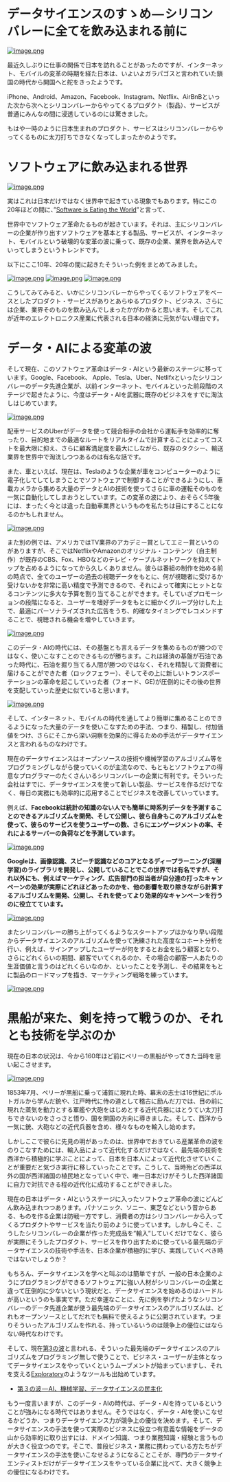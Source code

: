 # データサイエンスのすゝめ — シリコンバレーに全てを飲み込まれる前に



[![image.png](https://camo.qiitausercontent.com/d63e97fe7e592437662bdbced3d3e3ab8455dae8/68747470733a2f2f71696974612d696d6167652d73746f72652e73332e616d617a6f6e6177732e636f6d2f302f3132343937382f32373536323631642d356137372d346539342d623461352d6438663734636366623131362e706e67)](https://camo.qiitausercontent.com/d63e97fe7e592437662bdbced3d3e3ab8455dae8/68747470733a2f2f71696974612d696d6167652d73746f72652e73332e616d617a6f6e6177732e636f6d2f302f3132343937382f32373536323631642d356137372d346539342d623461352d6438663734636366623131362e706e67)





最近久しぶりに仕事の関係で日本を訪れることがあったのですが、インターネット、モバイルの変革の時期を経た日本は、いよいよガラパゴスと言われていた鎖国の時代から開国へと舵をきったようです。

iPhone、Android、Amazon、Facebook、Instagram、Netflix、AirBnBといった次から次へとシリコンバレーからやってくるプロダクト（製品）、サービスが普通にみんなの間に浸透しているのには驚きました。

もはや一時のように日本生まれのプロダクト、サービスはシリコンバレーからやってくるものに太刀打ちできなくなってしまったかのようです。





# ソフトウェアに飲み込まれる世界

[![image.png](https://camo.qiitausercontent.com/a60152a0b64ed693258092fdcbc972217b6abde0/68747470733a2f2f71696974612d696d6167652d73746f72652e73332e616d617a6f6e6177732e636f6d2f302f3132343937382f33316530646634632d663066322d376334662d353736612d3533363333666461316463362e706e67)](https://camo.qiitausercontent.com/a60152a0b64ed693258092fdcbc972217b6abde0/68747470733a2f2f71696974612d696d6167652d73746f72652e73332e616d617a6f6e6177732e636f6d2f302f3132343937382f33316530646634632d663066322d376334662d353736612d3533363333666461316463362e706e67)



実はこれは日本だけではなく世界中で起きている現象でもあります。特にこの20年ほどの間に、”[Software is Eating the World](https://a16z.com/2016/08/20/why-software-is-eating-the-world/)”と言って、

世界中でソフトウェア革命たるものが起きています。それは、主にシリコンバレーの企業が作り出すソフトウェアを基本とする製品、サービスが、インターネット、モバイルという破壊的な変革の波に乗って、既存の企業、業界を飲み込んでいってしまうというトレンドです。

以下にここ10年、20年の間に起きたそういった例をまとめてみました。



[![image.png](https://camo.qiitausercontent.com/e608378e4c33df59ebae6ff961331d0baecbc7e0/68747470733a2f2f71696974612d696d6167652d73746f72652e73332e616d617a6f6e6177732e636f6d2f302f3132343937382f30356562353639312d346532332d346461312d656333312d6562646636353639383566302e706e67)](https://camo.qiitausercontent.com/e608378e4c33df59ebae6ff961331d0baecbc7e0/68747470733a2f2f71696974612d696d6167652d73746f72652e73332e616d617a6f6e6177732e636f6d2f302f3132343937382f30356562353639312d346532332d346461312d656333312d6562646636353639383566302e706e67)
[![image.png](https://camo.qiitausercontent.com/de71a5cf9c91f719bda90ab6a5b7306d74dc4072/68747470733a2f2f71696974612d696d6167652d73746f72652e73332e616d617a6f6e6177732e636f6d2f302f3132343937382f64656138386664362d373861342d376635352d643330312d3434363862373436356233612e706e67)](https://camo.qiitausercontent.com/de71a5cf9c91f719bda90ab6a5b7306d74dc4072/68747470733a2f2f71696974612d696d6167652d73746f72652e73332e616d617a6f6e6177732e636f6d2f302f3132343937382f64656138386664362d373861342d376635352d643330312d3434363862373436356233612e706e67)
[![image.png](https://camo.qiitausercontent.com/0a2fda22cfea65b188d6c5dfa772a0cbb8abc1c3/68747470733a2f2f71696974612d696d6167652d73746f72652e73332e616d617a6f6e6177732e636f6d2f302f3132343937382f62313130316131302d313037662d386265622d643539662d3836313364633365393638312e706e67)](https://camo.qiitausercontent.com/0a2fda22cfea65b188d6c5dfa772a0cbb8abc1c3/68747470733a2f2f71696974612d696d6167652d73746f72652e73332e616d617a6f6e6177732e636f6d2f302f3132343937382f62313130316131302d313037662d386265622d643539662d3836313364633365393638312e706e67)





こうしてみてみると、いかにシリコンバレーからやってくるソフトウェアをベースとしたプロダクト・サービスがありとあらゆるプロダクト、ビジネス、さらには企業、業界そのものを飲み込んでしまったかがわかると思います。そしてこれが近年のエレクトロニクス産業に代表される日本の経済に元気がない理由です。





# データ・AIによる変革の波



そして現在、このソフトウェア革命はデータ・AIという最新のステージに移っています。Google、Facebook、 Apple、Tesla、Uber、Netlifxといったシリコンバレーのデータ先進企業が、以前インターネット、モバイルといった前段階のステージで起きたように、今度はデータ・AIを武器に既存のビジネスをすでに淘汰しはじめています。



[![image.png](https://camo.qiitausercontent.com/d56789f147a649fb1b10d2ce54eb3cf05ba75459/68747470733a2f2f71696974612d696d6167652d73746f72652e73332e616d617a6f6e6177732e636f6d2f302f3132343937382f35386637633734662d623730362d346135382d363531302d6335343233643538616266662e706e67)](https://camo.qiitausercontent.com/d56789f147a649fb1b10d2ce54eb3cf05ba75459/68747470733a2f2f71696974612d696d6167652d73746f72652e73332e616d617a6f6e6177732e636f6d2f302f3132343937382f35386637633734662d623730362d346135382d363531302d6335343233643538616266662e706e67)

配車サービスのUberがデータを使って競合相手の会社から運転手を効率的に奪ったり、目的地までの最適なルートをリアルタイムで計算することによってコストを最大限に抑え、さらに顧客満足度を最大にしながら、既存のタクシー、輸送業界を世界中で淘汰しつつあるのは有名な話です。

また、車といえば、現在は、Teslaのような企業が車をコンピューターのように電子化してしてしまうことでソフトウェアで制御することができるようにし、車載カメラから集める大量のデータとAIの技術を使ってさらに車の運転そのものを一気に自動化してしまおうとしています。この変革の波により、おそらく5年後には、まったく今とは違った自動車業界というものを私たちは目にすることになるのかもしれません。

[![image.png](https://camo.qiitausercontent.com/c24b930a6f67f8c19cca617d5e883322ffc98060/68747470733a2f2f71696974612d696d6167652d73746f72652e73332e616d617a6f6e6177732e636f6d2f302f3132343937382f65306363336536322d303262302d373139322d393636392d3734376533663737336636382e706e67)](https://camo.qiitausercontent.com/c24b930a6f67f8c19cca617d5e883322ffc98060/68747470733a2f2f71696974612d696d6167652d73746f72652e73332e616d617a6f6e6177732e636f6d2f302f3132343937382f65306363336536322d303262302d373139322d393636392d3734376533663737336636382e706e67)



また別の例では、アメリカではTV業界のアカデミー賞としてエミー賞というのがありますが、そこではNetflixやAmazonのオリジナル・コンテンツ（自主制作）が既存のCBS、Fox、HBOなどのテレビ・ケーブルネットワークを抑えてトップを占めるようになってから久しくありません。彼らは番組の制作を始める前の時点で、全てのユーザーの過去の視聴データをもとに、何が視聴者に受けるか受けないかを非常に高い精度で予測できるので、それによって確実にヒットとなるコンテンツに多大な予算を割り当てることができます。そしていざプロモーションの段階になると、ユーザーを嗜好データをもとに細かくグループ分けした上で、最適にパーソナライズされた広告をうち、的確なタイミングでレコメンドすることで、視聴される機会を増やしていきます。



[![image.png](https://camo.qiitausercontent.com/7074607bf9eb9c825f1f43652fa0e94a1902bf36/68747470733a2f2f71696974612d696d6167652d73746f72652e73332e616d617a6f6e6177732e636f6d2f302f3132343937382f34613136323761392d313937332d373431662d623566632d3834303735373039353331392e706e67)](https://camo.qiitausercontent.com/7074607bf9eb9c825f1f43652fa0e94a1902bf36/68747470733a2f2f71696974612d696d6167652d73746f72652e73332e616d617a6f6e6177732e636f6d2f302f3132343937382f34613136323761392d313937332d373431662d623566632d3834303735373039353331392e706e67)



このデータ・AIの時代には、その基盤とも言えるデータを集めるものが勝つのではなく、使いこなすことのできるものが勝ちます。これは経済の基盤が石油であった時代に、石油を掘り当てる人間が勝つのではなく、それを精製して消費者に届けることができた者（ロックフェラー）、そしてその上に新しいトランスポーテーションの革命を起こしていった者（フォード、GE)が圧倒的にその後の世界を支配していった歴史に似ていると思います。



[![image.png](https://camo.qiitausercontent.com/6696b6966517cd61f9e7e3f9e9a7ff594df38d1b/68747470733a2f2f71696974612d696d6167652d73746f72652e73332e616d617a6f6e6177732e636f6d2f302f3132343937382f62346133366134622d666366342d613936642d316635342d3332643863373635396537302e706e67)](https://camo.qiitausercontent.com/6696b6966517cd61f9e7e3f9e9a7ff594df38d1b/68747470733a2f2f71696974612d696d6167652d73746f72652e73332e616d617a6f6e6177732e636f6d2f302f3132343937382f62346133366134622d666366342d613936642d316635342d3332643863373635396537302e706e67)



そして、インターネット、モバイルの時代を通してより簡単に集めることのできるようになった大量のデータを使いこなすための手法、つまり、精製し、付加価値をつけ、さらにそこから深い洞察を効果的に得るための手法がデータサイエンスと言われるものなわけです。

現在のデータサイエンスはオープンソースの技術や機械学習のアルゴリズム等をプログラミングしながら使っていくのが主流なので、もともとソフトウェアの得意なプログラマーのたくさんいるシリコンバレーの企業に有利です。そういった会社はすでに、データサイエンスを使って新しい製品、サービスを作るだけでなく、毎日の実務にも効率的に応用することでビジネスを改善していっています。

例えば、**Facebookは統計の知識のない人でも簡単に時系列データを予測することのできるアルゴリズムを開発、そして公開し、彼ら自身もこのアルゴリズムを使って、彼らのサービスを使うユーザーの数、さらにエンゲージメントの率、それによるサーバーの負荷などを予測しています。**





[![image.png](https://camo.qiitausercontent.com/27aba065e8e843c10c43147eb25190bf0ac39e17/68747470733a2f2f71696974612d696d6167652d73746f72652e73332e616d617a6f6e6177732e636f6d2f302f3132343937382f31393166333832662d303464302d393261352d626265332d3563396163363062616139312e706e67)](https://camo.qiitausercontent.com/27aba065e8e843c10c43147eb25190bf0ac39e17/68747470733a2f2f71696974612d696d6167652d73746f72652e73332e616d617a6f6e6177732e636f6d2f302f3132343937382f31393166333832662d303464302d393261352d626265332d3563396163363062616139312e706e67)



**Googleは、画像認識、スピーチ認識などのコアとなるディープラーニング(深層学習)のライブラリを開発し、公開していることでこの世界では有名ですが、それ以外にも、例えばマーケティング、広告部門の担当者が自分達の打ったキャンペーンの効果が実際にどれほどあったのかを、他の影響を取り除きながら計算するアルゴリズムを開発、公開し、それを使ってより効果的なキャンペーンを行うのに役立てています。**





[![image.png](https://camo.qiitausercontent.com/de24959bef8140354e3a0b0d9a614eafd96bbe74/68747470733a2f2f71696974612d696d6167652d73746f72652e73332e616d617a6f6e6177732e636f6d2f302f3132343937382f38326332626630362d333737362d366462632d336232652d6239376463633330346331622e706e67)](https://camo.qiitausercontent.com/de24959bef8140354e3a0b0d9a614eafd96bbe74/68747470733a2f2f71696974612d696d6167652d73746f72652e73332e616d617a6f6e6177732e636f6d2f302f3132343937382f38326332626630362d333737362d366462632d336232652d6239376463633330346331622e706e67)



またシリコンバレーの勝ち上がってくるようなスタートアップはかなり早い段階からデータサイエンスのアルゴリズムを使って洗練された高度なコホート分析を行い、例えば、サインアップしたユーザーが何をするとお金を払う顧客となり、さらにどれくらいの期間、顧客でいてくれるのか、その場合の顧客一人あたりの生涯価値と言うのはどれくらいなのか、といったことを予測し、その結果をもとに製品のロードマップを描き、マーケティング戦略を練っています。



[![image.png](https://camo.qiitausercontent.com/b90feb4e1f08bad53dc0be246225a6b85dfd7b45/68747470733a2f2f71696974612d696d6167652d73746f72652e73332e616d617a6f6e6177732e636f6d2f302f3132343937382f33316433366432342d643466622d613432302d353338652d3436663230623435303136612e706e67)](https://camo.qiitausercontent.com/b90feb4e1f08bad53dc0be246225a6b85dfd7b45/68747470733a2f2f71696974612d696d6167652d73746f72652e73332e616d617a6f6e6177732e636f6d2f302f3132343937382f33316433366432342d643466622d613432302d353338652d3436663230623435303136612e706e67)







# 黒船が来た、剣を持って戦うのか、それとも技術を学ぶのか



現在の日本の状況は、今から160年ほど前にペリーの黒船がやってきた当時を思い起こさせます。

[![image.png](https://camo.qiitausercontent.com/431f15435b858e7d3465e3b0c12343a1ee7798a1/68747470733a2f2f71696974612d696d6167652d73746f72652e73332e616d617a6f6e6177732e636f6d2f302f3132343937382f33376434363037652d393563612d363033352d373134302d3563306531333163313363392e706e67)](https://camo.qiitausercontent.com/431f15435b858e7d3465e3b0c12343a1ee7798a1/68747470733a2f2f71696974612d696d6167652d73746f72652e73332e616d617a6f6e6177732e636f6d2f302f3132343937382f33376434363037652d393563612d363033352d373134302d3563306531333163313363392e706e67)



1853年7月、ペリーが黒船に乗って浦賀に現れた時、幕末の志士は16世紀にポルトガルから学んだ銃や、江戸時代に侍の道として稽古に励んだ刀では、目の前に現れた蒸気を動力とする軍艦や大砲をはじめとする近代兵器にはとうてい太刀打ちできないのをさっさと悟り、国を開国の方向に導きました。そして、西洋から一気に銃、大砲などの近代兵器を含め、様々なものを輸入し始めます。

しかしここで彼らに先見の明があったのは、世界中でおきている産業革命の波をのりこなすためには、輸入品によって近代化するだけではなく、最先端の技術を西洋から積極的に学ぶことによって、日本を日本人によって近代化させていくことが重要だと気づき実行に移していったことです。こうして、当時殆どの西洋以外の国が西洋諸国の植民地となっていく中で、唯一日本だけがそうした西洋諸国に自力で対抗できる程の近代化に成功することができました。

現在の日本はデータ・AIというステージに入ったソフトウェア革命の波にどんどん飲み込まれつつあります。パナソニック、ソニー、東芝などという昔からある、ものを作る企業は防戦一方ですし、消費者の方はシリコンバレーから入ってくるプロダクトやサービスを当たり前のように使っています。しかし今こそ、こうしたシリコンバレーの企業が作った完成品を”輸入”していくだけでなく、彼らが実際にそうしたプロダクト、サービスを作り出すために使っている最先端のデータサイエンスの技術や手法を、日本企業が積極的に学び、実践していくべき時ではないでしょうか？

もちろん、データサイエンスを学べと叫ぶのは簡単ですが、一般の日本企業のようにプログラミングができるソフトウェアに強い人材がシリコンバレーの企業と違って圧倒的に少ないという現状だと、データサイエンスを始めるのはハードルが高いというのも事実です。ただ幸運なことに、先に例を挙げたようなシリコンバレーのデータ先進企業が使う最先端のデータサイエンスのアルゴリズムは、どれもオープンソースとしてだれでも無料で使えるように公開されています。つまりそういったアルゴリズムを作れる、持っているいうのは競争上の優位にはならない時代なわけです。

そして、現在[第3の波](https://blog.exploratory.io/%E7%AC%AC%EF%BC%93%E3%81%AE%E6%B3%A2-ai-%E6%A9%9F%E6%A2%B0%E5%AD%A6%E7%BF%92-%E3%83%87%E3%83%BC%E3%82%BF%E3%82%B5%E3%82%A4%E3%82%A8%E3%83%B3%E3%82%B9%E3%81%AE%E6%B0%91%E4%B8%BB%E5%8C%96-d43162927d0b)と言われる、そういった最先端のデータサイエンスのアルゴリズムをプログラミング無しで使うことで、ビジネス・ユーザーが主体となってデータサイエンスをやっていくというムーブメントが始まっていますし、それを支える[Exploratory](https://exploratory.io/)のようなツールも出始めています。

- [第３の波 — AI、機械学習、データサイエンスの民主化](https://blog.exploratory.io/%E7%AC%AC%EF%BC%93%E3%81%AE%E6%B3%A2-ai-%E6%A9%9F%E6%A2%B0%E5%AD%A6%E7%BF%92-%E3%83%87%E3%83%BC%E3%82%BF%E3%82%B5%E3%82%A4%E3%82%A8%E3%83%B3%E3%82%B9%E3%81%AE%E6%B0%91%E4%B8%BB%E5%8C%96-d43162927d0b)

もう一度言いますが、このデータ・AIの時代は、データ・AIを持っているということが強みになる時代ではありません。そうではなく、データ・AIを使いこなせるかどうか、つまりデータサイエンス力が競争上の優位を決めます。そして、データサイエンスの手法を使って実際のビジネスに役立つ有意義な情報をデータの山から効率的に取り出すには、ドメイン知識、つまり業務知識・経験と言うものが大きく役立つのです。そこで、普段ビジネス・業務に携わっている方たちがデータサイエンスの手法を使いこなせるようになることこそが、専門のデータサイエンティストだけがデータサイエンスをやっている企業に比べて、大きく競争上の優位になるわけです。

